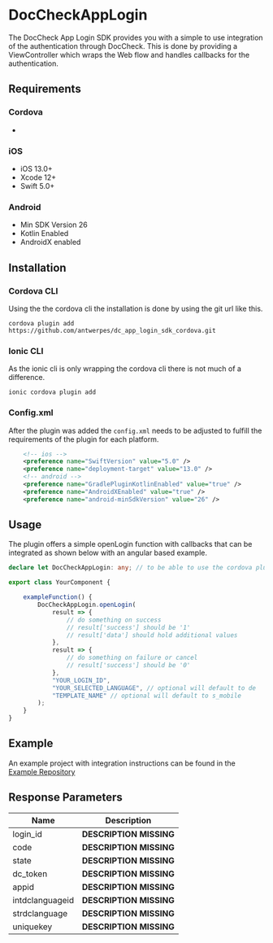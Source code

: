 
# DocCheckAppLogin

The DocCheck App Login SDK provides you with a simple to use integration of the authentication through DocCheck. This is done by providing a ViewController which wraps the Web flow and handles callbacks for the authentication.

## Requirements

### Cordova

-

### iOS

- iOS 13.0+
- Xcode 12+
- Swift 5.0+

### Android

- Min SDK Version 26
- Kotlin Enabled
- AndroidX enabled

## Installation

### Cordova CLI

Using the the cordova cli the installation is done by using the git url like this.

```shell
cordova plugin add https://github.com/antwerpes/dc_app_login_sdk_cordova.git
```

### Ionic CLI

As the ionic cli is only wrapping the cordova cli there is not much of a difference.

```shell
ionic cordova plugin add 
```

### Config.xml

After the plugin was added the `config.xml` needs to be adjusted to fulfill the requirements of the plugin for each platform.

```xml
    <!-- ios -->
    <preference name="SwiftVersion" value="5.0" />
    <preference name="deployment-target" value="13.0" />
    <!-- android -->
    <preference name="GradlePluginKotlinEnabled" value="true" />
    <preference name="AndroidXEnabled" value="true" />
    <preference name="android-minSdkVersion" value="26" />
```

## Usage

The plugin offers a simple openLogin function with callbacks that can be integrated as shown below with an angular based example.

```typescript
declare let DocCheckAppLogin: any; // to be able to use the cordova plugin

export class YourComponent {

    exampleFunction() {
        DocCheckAppLogin.openLogin(
            result => {
                // do something on success
                // result['success'] should be '1'
                // result['data'] should hold additional values
            },
            result => {
                // do something on failure or cancel
                // result['success'] should be '0'
            },
            "YOUR_LOGIN_ID",
            "YOUR_SELECTED_LANGUAGE", // optional will default to de
            "TEMPLATE_NAME" // optional will default to s_mobile
        );
    }
}
```

## Example

An example project with integration instructions can be found in the [Example Repository](https://github.com/antwerpes/dc_app_login_sdk_cordova_example)

## Response Parameters

| Name           | Description|
|----------------|------------|
|login_id        | **DESCRIPTION MISSING**|
|code            | **DESCRIPTION MISSING**|
|state           | **DESCRIPTION MISSING**|
|dc_token        | **DESCRIPTION MISSING**|
|appid           | **DESCRIPTION MISSING**|
|intdclanguageid | **DESCRIPTION MISSING**|
|strdclanguage   | **DESCRIPTION MISSING**|
|uniquekey       | **DESCRIPTION MISSING**|

